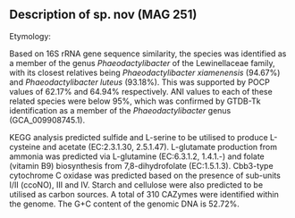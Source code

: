 ## Description of sp. nov (MAG 251)

Etymology:


Based on 16S rRNA gene sequence similarity, 
the species was identified as a member of the genus *Phaeodactylibacter*  of the Lewinellaceae family, 
with its closest relatives being 
*Phaeodactylibacter xiamenensis* (94.67%) and *Phaeodactylibacter luteus* (93.18%).
This was supported by POCP values of 62.17% and 64.94% respectively. 
ANI values to each of these related species were below 95%, which was confirmed by GTDB-Tk identification as a member of the *Phaeodactylibacter* genus (GCA_009908745.1).

KEGG analysis predicted sulfide and L-serine to be utilised to produce L-cysteine and acetate (EC:2.3.1.30, 2.5.1.47).
L-glutamate production from ammonia was predicted via L-glutamine (EC:6.3.1.2, 1.4.1.-) and
folate (vitamin B9) biosynthesis from 7,8-dihydrofolate (EC:1.5.1.3).
Cbb3-type cytochrome C oxidase was predicted based on the presence of sub-units I/II (ccoNO), III and IV.
Starch and cellulose were also predicted to be utilised as carbon sources.
A total of 310 CAZymes were identified within the genome. 
The G+C content of the genomic DNA is 52.72%.

